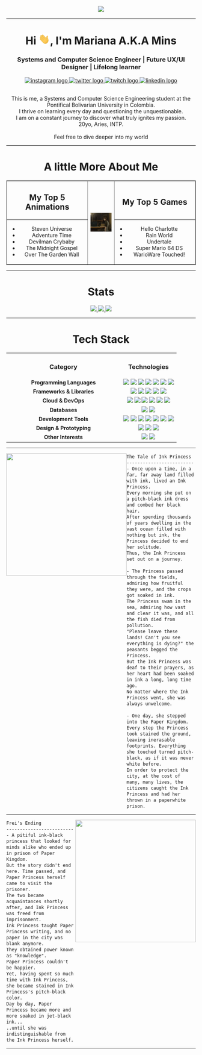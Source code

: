 <!-- Header with an image -->
<p align="center">
  <img src="https://github.com/thompsonemerson/thompsonemerson/raw/master/cover-thompson.png" height="200"/>
</p>

---

<!-- Presentation -->
<h1 align="center">Hi <img src="https://raw.githubusercontent.com/ABSphreak/ABSphreak/master/gifs/Hi.gif" width="30px">, I'm Mariana A.K.A Mins</h1>
<h3 align="center">Systems and Computer Science Engineer | Future UX/UI Designer | Lifelong learner</h3>

<!-- Social media -->

<div align="center">
  <a href="https://www.instagram.com/moo.r.aa" target="_blank">
    <img src="https://img.shields.io/static/v1?message=Instagram&logo=instagram&label=&color=E4405F&logoColor=white&labelColor=&style=for-the-badge" height="20" alt="instagram logo"  />
  </a>
  <a href="https://x.com/MinsStaar" target="_blank">
    <img src="https://img.shields.io/static/v1?message=Twitter&logo=twitter&label=&color=1DA1F2&logoColor=white&labelColor=&style=for-the-badge" height="20" alt="twitter logo"  />
  </a>
  <a href="https://www.twitch.tv/minervastarfish" target="_blank">
    <img src="https://img.shields.io/static/v1?message=Twitch&logo=twitch&label=&color=9146FF&logoColor=white&labelColor=&style=for-the-badge" height="20" alt="twitch logo"  />
  </a>
  <a href="https://www.linkedin.com/in/mariana-osorio-rojas-726937196/" target="_blank">
    <img src="https://img.shields.io/static/v1?message=LinkedIn&logo=linkedin&label=&color=0077B5&logoColor=white&labelColor=&style=for-the-badge" height="20" alt="linkedin logo"  />
  </a>
</div><br>


<!-- Presentation -->
<p align="center">
  This is me, a Systems and Computer Science Engineering student at the Pontifical Bolivarian University in Colombia.<br>
  I thrive on learning every day and questioning the unquestionable.<br>
  I am on a constant journey to discover what truly ignites my passion.<br>
  20yo, Aries, INTP.<br><br>
  Feel free to dive deeper into my world
</p>

---

<!-- About me -->
<!-- <table border="1" align="center">
    <tr>
        <td><img align="center" src="https://github.com/I-am-vishalmaurya/I-am-vishalmaurya/blob/main/cropped_image.png" alt="Unfortunately I didn't find the author of the pic, feel to open a pull request if found" width="615" height="76.38"/></td>
        <td><h1 align="center">A little More About Me</h1></td> <!-- image with the tittle so its centered in the middle
    </tr>
</table>-->
<h1 align="center">A little More About Me</h1>


<table border="1" width="298" align="center">
    <tr>
        <td><h2 align="center">My Top 5 Animations</h2></td>
        <td rowspan="2"><img align="center" src="https://github.com/I-am-vishalmaurya/I-am-vishalmaurya/blob/main/cropped_image.png" alt="Unfortunately I didn't find the author of the pic, feel to open a pull request if found" width="500"/></td> <!-- Celda que ocupa ambas filas -->
        <td><h2 align="center">My Top 5 Games</h2></td>
    </tr>
    <tr>
        <td width="200">
          <ul align="center">
            <li>Steven Universe</li>
            <li>Adventure Time</li>
            <li>Devilman Crybaby</li>
            <li>The Midnight Gospel</li>
            <li>Over The Garden Wall</li>
          </ul>
        </td>
        <td width="200">          
          <ul align="center">
            <li>Hello Charlotte</li>
            <li>Rain World</li>
            <li>Undertale</li>
            <li>Super Mario 64 DS</li>
            <li>WarioWare Touched!</li>
          </ul>
        </td>
    </tr>
</table>

---
<!-- Stats -->
<h1 align="center">Stats</h1>

<p align="center">
  <a href="https://github.com/MinervaStarfish">
    <img height="150em" src="https://github-readme-stats.vercel.app/api?username=MinervaStarfish&theme=onedark&hide_border=false&include_all_commits=true&count_private=true"/>
  </a>
  <a href="https://github.com/MinervaStarfish">
    <img height="150em" src="https://nirzak-streak-stats.vercel.app/?user=MinervaStarfish&theme=onedark&hide_border=false"/>
  </a>
    <a href="https://github.com/MinervaStarfish">
      <img height="150em" src="https://github-readme-stats.vercel.app/api/top-langs/?username=MinervaStarfish&theme=onedark&hide_border=false&include_all_commits=true&count_private=true&layout=compact"/>
  </a>
</p>

---

<!-- Stats -->
<h1 align="center">Tech Stack</h1>

<table align="center">
  <tr>
    <th><h3>Category</h3></th>
    <th><h3>Technologies</h3></th>
  </tr>
  <tr>
    <td align="center" width="290"><b>Programming Languages</b></td>
    <td align="center">
      <img src="https://img.shields.io/badge/c%23-%23239120.svg?style=flat-square&logo=csharp&logoColor=white">
      <img src="https://img.shields.io/badge/c++-%2300599C.svg?style=flat-square&logo=c%2B%2B&logoColor=white">
      <img src="https://img.shields.io/badge/python-3670A0?style=flat-square&logo=python&logoColor=ffdd54">
      <img src="https://img.shields.io/badge/java-%23ED8B00.svg?style=flat-square&logo=openjdk&logoColor=white">
      <img src="https://img.shields.io/badge/javascript-%23323330.svg?style=flat-square&logo=javascript&logoColor=%23F7DF1E">
      <img src="https://img.shields.io/badge/markdown-%23000000.svg?style=flat-square&logo=markdown&logoColor=white">
      <img src="https://img.shields.io/badge/html5-%23E34F26.svg?style=flat-square&logo=html5&logoColor=white">
    </td>
  </tr>
  <tr>
    <td align="center"><b>Frameworks & Libraries</b></td>
    <td align="center">
      <img src="https://img.shields.io/badge/.NET-5C2D91?style=flat-square&logo=.net&logoColor=white">
      <img src="https://img.shields.io/badge/laravel-%23FF2D20.svg?style=flat-square&logo=laravel&logoColor=white">
      <img src="https://img.shields.io/badge/node.js-6DA55F?style=flat-square&logo=node.js&logoColor=white">
      <img src="https://img.shields.io/badge/react-%2320232a.svg?style=flat-square&logo=react&logoColor=%2361DAFB">
      <img src="https://img.shields.io/badge/NPM-%23CB3837.svg?style=flat-square&logo=npm&logoColor=white">
    </td>
  </tr>
  <tr>
    <td align="center"><b>Cloud & DevOps</b></td>
    <td align="center">
      <img src="https://img.shields.io/badge/AWS-%23FF9900.svg?style=flat-square&logo=amazon-aws&logoColor=white">
      <img src="https://img.shields.io/badge/azure-%230072C6.svg?style=flat-square&logo=microsoftazure&logoColor=white">
      <img src="https://img.shields.io/badge/GoogleCloud-%234285F4.svg?style=flat-square&logo=google-cloud&logoColor=white">
      <img src="https://img.shields.io/badge/Oracle-F80000?style=flat-square&logo=oracle&logoColor=white">
      <img src="https://img.shields.io/badge/docker-%230db7ed.svg?style=flat-square&logo=docker&logoColor=white">
      <img src="https://img.shields.io/badge/packer-%23E7EEF0.svg?style=flat-square&logo=packer&logoColor=%2302A8EF">
    </td>
  </tr>
  <tr>
    <td align="center"><b>Databases</b></td>
    <td align="center">
      <img src="https://img.shields.io/badge/postgres-%23316192.svg?style=flat-square&logo=postgresql&logoColor=white">
      <img src="https://img.shields.io/badge/mysql-4479A1.svg?style=flat-square&logo=mysql&logoColor=white">
    </td>
  </tr>
  <tr>
    <td align="center"><b>Development Tools</b></td>
    <td align="center">
      <img src="https://img.shields.io/badge/git-%23F05033.svg?style=flat-square&logo=git&logoColor=white">
      <img src="https://img.shields.io/badge/Postman-FF6C37?style=flat-square&logo=postman&logoColor=white">
      <img src="https://img.shields.io/badge/Trello-%23026AA7.svg?style=flat-square&logo=Trello&logoColor=white">
      <img src="https://img.shields.io/badge/Windows%20Terminal-%234D4D4D.svg?style=flat-square&logo=windows-terminal&logoColor=white">
      <img src="https://img.shields.io/badge/bash_script-%23121011.svg?style=flat-square&logo=gnu-bash&logoColor=white">
      <img src="https://img.shields.io/badge/PowerShell-%235391FE.svg?style=flat-square&logo=powershell&logoColor=white">
      <img src="https://img.shields.io/badge/cisco-%23049fd9.svg?style=flat-square&logo=cisco&logoColor=black">
    </td>
  </tr>
  <tr>
    <td align="center"><b>Design & Prototyping</b></td>
    <td align="center">
      <img src="https://img.shields.io/badge/Figma-%23F24E1E.svg?style=flat-square&logo=figma&logoColor=white">
      <img src="https://img.shields.io/badge/Proto.io-161637?style=flat-square&logo=proto.io&logoColor=00e5ff">
      <img src="https://img.shields.io/badge/Canva-%2300C4CC.svg?style=flat-square&logo=Canva&logoColor=white">
    </td>
  </tr>
  <tr>
    <td align="center"><b>Other Interests</b></td>
    <td align="center">
      <img src="https://img.shields.io/badge/riotgames-D32936.svg?style=flat-square&logo=riotgames&logoColor=white">
      <img src="https://img.shields.io/badge/steam-%23000000.svg?style=flat-square&logo=steam&logoColor=white">
    </td>
  </tr>
</table>

---
<img align="left" src="https://static.wikia.nocookie.net/hellocharlotte/images/e/e4/Ink1.png/revision/latest?cb=20180301230159" height="325" width="320" />

```
The Tale of Ink Princess
-------------------------
- Once upon a time, in a far, far away land filled with ink, lived an Ink Princess.
Every morning she put on a pitch-black ink dress and combed her black hair.
After spending thousands of years dwelling in the vast ocean filled with nothing but ink, the Princess decided to end her solitude.
Thus, the Ink Princess set out on a journey.

- The Princess passed through the fields, admiring how fruitful they were, and the crops got soaked in ink.
The Princess swam in the sea, admiring how vast and clear it was, and all the fish died from pollution.
"Please leave these lands! Can't you see everything is dying?" the peasants begged the Princess.
But the Ink Princess was deaf to their prayers, as her heart had been soaked in ink a long, long time ago.
No matter where the Ink Princess went, she was always unwelcome.

- One day, she stepped into the Paper Kingdom.
Every step the Princess took stained the ground, leaving inerasable footprints. Everything she touched turned pitch-black, as if it was never white before.
In order to protect the city, at the cost of many, many lives, the citizens caught the Ink Princess and had her thrown in a paperwhite prison.
```
<hr>

<img align="right" src="https://static.wikia.nocookie.net/hellocharlotte/images/c/c6/Oracle-7.png/revision/latest?cb=20170515105202" height="325" width="320" />

```
Frei's Ending
-------------------------
- A pitiful ink-black princess that looked for minds alike who ended up in prison of Paper Kingdom.
But the story didn't end here. Time passed, and Paper Princess herself came to visit the prisoner.
The two became acquaintances shortly after, and Ink Princess was freed from imprisonment.
Ink Princess taught Paper Princess writing, and no paper in the city was blank anymore.
They obtained power known as "knowledge".
Paper Princess couldn't be happier.
Yet, having spent so much time with Ink Princess, she became stained in Ink Princess's pitch-black color.
Day by day, Paper Princess became more and more soaked in jet-black ink...
..until she was indistinguishable from the Ink Princess herself.
```
<hr>



<!-- PNOTICAS JAJAJ -->
